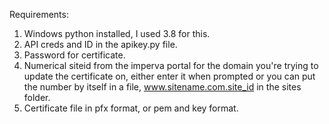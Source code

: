 Requirements:

1) Windows python installed, I used 3.8 for this.
2) API creds and ID in the apikey.py file.
3) Password for certificate.
4) Numerical siteid from the imperva portal for the domain you're trying to update the certificate on, either enter it when prompted or you can put the number by itself in a file, www.sitename.com.site_id in the sites folder.
5) Certificate file in pfx format, or pem and key format.
